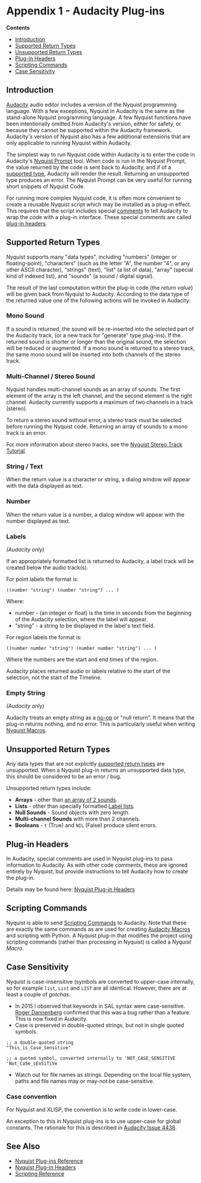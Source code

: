 # Appendix 1 - Audacity Plug-ins

**Contents**
* [Introduction](Introduction)
* [Supported Return Types](Supported_Return_Types)
* [Unsupported Return Types](Unsupported_Return_Types)
* [Plug-in Headers](Plug-in_Headers)
* [Scripting Commands](Scripting_Commands)
* [Case Sensitivity](Case_Sensitivity)


## Introduction

[Audacity](https://audacityteam.org) audio editor includes a version of the Nyquist programming language.
With a few exceptions, Nyquist in Audacity is the same as the stand-alone Nyquist programming language. A
few Nyquist functions have been intentionally omitted from Audacity's version, either for safety, or
because they cannot be supported within the Audacity framework. Audacity's version of Nyquist also has
a few additional extensions that are only applicable to running Nyquist within Audacity.

The simplest way to run Nyquist code within Audacity is to enter the code in Audacity's
[Nyquist Prompt](https://manual.audacityteam.org/man/nyquist_prompt.html) tool. When code is run in the
Nyquist Prompt, the value returned by the code is sent back to Audacity, and if of a
[supported type](Supported_Return_Types), Audacity will render the result. Returning an unsupported type
produces an error. The Nyquist Prompt can be very useful for running short snippets of Nyquist Code.

For running more complex Nyquist code, it is often more convenient to create a reusable Nyquist script which
may be installed as a plug-in effect. This requires that the script includes special
[comments](Spacing_and_Indentation#comments) to tell Audacity to wrap the code with a plug-in interface.
These special comments are called [plug-in headers](Plug-in_Headers).


## Supported Return Types

Nyquist supports many "data types", including "numbers" (integer or floating-point), "characters"
(such as the letter "A", the number "4", or any other ASCII character), "strings" (text), "list" (a list of data),
"array" (special kind of indexed list), and "sounds" (a sound / digital signal).

The result of the last computation within the plug-in code (the _return value_) will be given back from Nyquist
to Audacity. According to the data type of the returned value one of the following actions will be invoked in Audacity:

### Mono Sound

If a _sound_ is returned, the sound will be re-inserted into the selected part of the Audacity track,
(or a new track for "generate" type plug-ins). If the returned sound is shorter or longer than the original sound,
the selection will be reduced or augmented. If a mono sound is returned to a stereo track, the same mono sound will
be inserted into both channels of the stereo track.

### Multi-Channel / Stereo Sound

Nyquist handles multi-channel sounds as an array of sounds. The first element of the array is the left channel,
and the second element is the right channel. Audacity currently supports a maximum of two channels in a track (stereo).

To return a stereo sound without error, a stereo track must be selected before running the Nyquist code.
Returning an array of sounds to a mono track is an error.

For more information about stereo tracks, see the
[Nyquist Stereo Track Tutorial](https://web.archive.org/web/20230405140615/https://wiki.audacityteam.org/wiki/Nyquist_Stereo_Track_Tutorial).

### String / Text

When the return value is a character or string, a dialog window will appear with the data displayed as text.

### Number

When the return value is a number, a dialog window will appear with the number displayed as text.

### Labels
_(Audacity only)_

If an appropriately formatted list is returned to Audacity, a label track will be created below the audio track(s).

For point labels the format is:
```
((number "string") (number "string") ... )
```
Where:
* number - (an integer or float) is the time in seconds from the beginning of the Audacity selection, where the label will appear.
* "string" - a string to be displayed in the label's text field.

For region labels the format is:
```
((number number "string") (number number "string") ... )
```
Where the numbers are the start and end times of the region.

Audacity places returned audio or labels relative to the start of the selection, not the start of the Timeline.

### Empty String
_(Audacity only)_

Audacity treats an empty string as a [no-op](https://en.wikipedia.org/wiki/NOP_(code)) or "null return".
It means that the plug-in returns nothing, and no error. This is particularly useful when writing
[Nyquist Macros](Scripting_Commands).


## Unsupported Return Types

Any data types that are not explicitly [supported return types](Supported_Return_Types) are unsupported.
When a Nyquist plug-in returns an unsupported data type, this should be considered to be an error / bug.

Unsupported return types include:
* **Arrays** - other than [an array of 2 sounds](Multi-Channel_/_Stereo_Sound).
* **Lists** - other than specially formatted [Label lists](Labels).
* **Null Sounds** - Sound objects with zero length.
* **Multi-channel Sounds** with more than 2 channels.
* **Booleans** - `t` (True) and `NIL` (False) produce silent errors.


## Plug-in Headers

In Audacity, special comments are used in Nyquist plug-ins to pass information to Audacity.
As with other code comments, these are ignored entirely by Nyquist, but provide instructions to tell Audacity how
to create the plug-in.

Details may be found here: [Nyquist Plug-in Headers](https://web.archive.org/web/20230405012530/https://wiki.audacityteam.org/wiki/Nyquist_Plug-in_Headers)


## Scripting Commands

Nyquist is able to send [Scripting Commands](https://manual.audacityteam.org/man/scripting.html) to Audacity.
Note that these are exactly the same commands as are used for creating [Audacity Macros](https://manual.audacityteam.org/man/macros.html)
and scripting with Python. A Nyquist plug-in that modifies the project using scripting commands (rather than
processing in Nyquist) is called a _Nyquist Macro_.


## Case Sensitivity

Nyquist is case-insensitive (symbols are converted to upper-case internally, so for example `list`, `List` and `LIST` are
all identical. However, there are at least a couple of _gotchas_.

* In 2015 I observed that keywords in SAL syntax were case-sensitive.
[Roger Dannenberg](https://www.cs.cmu.edu/~rbd/) confirmed that this was a bug rather than a feature.
This is now fixed in Audacity.
* Case is preserved in double-quoted strings, but not in single quoted symbols.

```
;; a double-quoted string
"This_is_Case_Sensitive"

;; a quoted symbol, converted internally to 'NOT_CASE_SENSITIVE
'Not_CaSe_sEnSiTiVe
```

* Watch out for file names as strings. Depending on the local file system, paths and file names
may or may-not be case-sensitive.

### Case convention

For Nyquist and XLISP, the convention is to write code in lower-case.

An exception to this in Nyquist plug-ins is to use upper-case for global constants.
The rationale for this is described in [Audacity Issue 4438](https://github.com/audacity/audacity/issues/4438).


## See Also

* [Nyquist Plug-ins Reference](https://web.archive.org/web/20230405064412/https://wiki.audacityteam.org/wiki/Nyquist_Plug-ins_Reference#Return_Values)
* [Nyquist Plug-in Headers](https://web.archive.org/web/20230405012530/https://wiki.audacityteam.org/wiki/Nyquist_Plug-in_Headers)
* [Scripting Reference](https://manual.audacityteam.org/man/scripting_reference.html)

